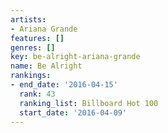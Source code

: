 ```yaml
---
artists:
- Ariana Grande
features: []
genres: []
key: be-alright-ariana-grande
name: Be Alright
rankings:
- end_date: '2016-04-15'
  rank: 43
  ranking_list: Billboard Hot 100
  start_date: '2016-04-09'
---
```


